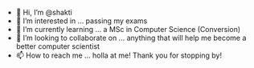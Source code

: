 - 👋 Hi, I’m @shakti
- 👀 I’m interested in ... passing my exams
- 🌱 I’m currently learning ... a MSc in Computer Science (Conversion)
- 💞️ I’m looking to collaborate on ... anything that will help me become a better computer scientist
- 📫 How to reach me ... holla at me! Thank you for stopping by!

<!---
shaktiv8/shaktiv8 is a ✨ special ✨ repository because its `README.md` (this file) appears on your GitHub profile.
You can click the Preview link to take a look at your changes.
--->
